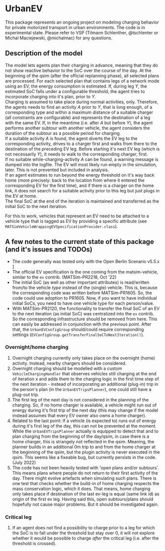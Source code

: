 # UrbanEV
This package represents an ongoing project on modeling charging behavior for private motorized transport in urban environments.
The code is in experimental state.
Please refer to VSP (Tilmann Schlenther, @tschlenter or Michal Maciejewski, @michalmac) for any questions.

## Description of the model
The model lets agents plan their charging in advance, meaning that they do not show reactive behavior to the SoC over the course of the day.
At the beginning of the qsim (after the official replanning phase), all selected plans are processed. For each selected plan that contains legs of a network mode using an EV,
the energy consumption is estimated. If, during leg _Y_, the estimated SoC falls under a configurable threshold, the agent tries to incorporate charging into it's plan, prior to _Y_.<br>
Charging is assumed to take place during normal activities, only. Therefore, the agents needs to find an activity _A_ prior to _Y_,
that is long enough, of a corresponding type and within a maximum distance of a suitable charger (all constraints are configurable)
and represents the destination of a leg with the same EV. If, in the meantime (i.e. after _A_ but before _Y_), the agent performs another subtour with another vehicle, the agent considers the duration of the subtour as a possible period for charging.<br> 
If a suitable activity _A_ is found, the agent diverts the EV leg to the corresponding activity, drives to a charger first and walks from there to the destination of the preceding EV leg.
Before starting it's next EV leg (which is not necessarily _Y_), it needs to walk to the corresponding charger, first.<br>
If no suitable while-charging-activity _A_ can be found, a warning message is dumped into the logfile. The EV will most likely run empty in the simulation, later.
This is not prevented but included in analysis.<br>
If an agent estimates to run beyond the energy threshold on it's way back home (more precisely: back to the location from where it entered the corresponding EV for the first time),
and if there is a charger on the home link, it does not search for a suitable activity prior to this leg but just plugs in the EV at home.<br>
The final SoC at the end of the iteration is maintained and transferred as the initial SoC to the next iteration. 

For this to work, vehicles that represent an EV need to be attached to a vehicle type that is tagged as EV by providing a specific attribute (see `MATSimVehicleWrappingEVSpecificationProvider.class`).

## A few notes to the current state of this package (and it's issues and TODOs)

- The code generally was tested only with the Open Berlin Scenario v5.5.x ]
- The official EV specification is the one coming from the matsim-vehicle, similar to the `ev` contrib. (MATSim-PR2218, Oct '22) 
- The initial SoC (as well as other important attributes) is read/written from/to the vehicle _type_ instead of the (single) vehicle. This is, because the corresponding code was written before MATSim-PR1605. So, the code could use adoption to PR1605. Now, if you want to have individual initial SoCs, you need to have one vehicle type for each person/value.
- With MATSim-PR2120, the functionality to transfer the final SoC of an EV to the next iteration (as initial SoC) was centralized into the `ev` contrib. So the corresponding infrastructure should be removed from here. This can easily be addressed in conjunction with the previous point. After that, the `UrbanEVConfigGroup` should/could require corresponding settings (`EVConfigGroup.getTransferFinalSoCToNextIteration()`). 

### Overnight/home charging
1. Overnight charging currently only takes place on the overnight (home) activity. Instead, nearby chargers should be considered.
1. Overnight charging should be modelled with a custom `VehicleChargingHandler` that observes vehicles still charging at the end of iteration x and adds them to the charging logic in the first time step of the next iteration - instead of incorporating an additional (plug-in) trip in the person's plan (in the `UrbanEVTripsPlanner`), one could still have a plug-out trip.
1. The first leg of the next day is not considered in the planning of the charging. So, if no home charger is available, a vehicle might run out of energy during it's first trip of the next day (this may change if the model instead assumes that every EV owner also owns a home charger).
1. Related to the last point: If a vehicle (is expected to) runs out of energy during it's first leg of the day, this can not be prevented at the moment.
While the `UrbanEVTripsPlanner` actually is equipped to detect that and to plan charging from the beginning of the day/qsim, in case there is a home charger, this is strangely not reflected in the qsim. Meaning,
   the planner builds in an additional 0m trip to and from the home charger at the beginning of the qsim, but the plugin activity is never executed in the qsim. This seems like a fixeable bug, but currently persists in the code. (July 2022)
1. The code has not been heavily tested with 'open plans and/or subtours'. This means plans where people do not return to their first activity of the day. There might evolve artefacts when simulating such plans. There is one test that checks whether the build-in of home charging respects the mass conservation logic, which it does.
   That means, home charging only takes place if destination of the last ev-leg is equal (same link id) as origin of the first ev leg. Having said this, open subtours/plans should hopefully not cause major problems. But it should be investigated again.
   
### Critical leg
1. If an agent does not find a possibility to charge prior to a leg for which the SoC is to fall under the threshold but stay over 0, it will not explore whether it would be possible to charge _after_ the critical leg (i.e. after the threshold is crossed).

   
